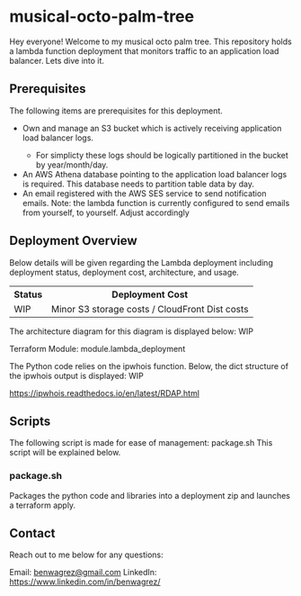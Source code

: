 # musical-octo-palm-tree

Hey everyone! Welcome to my musical octo palm tree. This repository holds a lambda function deployment that monitors traffic to an application load balancer. Lets dive into it.

## Prerequisites
The following items are prerequisites for this deployment.
<ul>
    <li>Own and manage an S3 bucket which is actively receiving application load balancer logs.</li>
    <ul>
        <li>For simplicty these logs should be logically partitioned in the bucket by year/month/day.</li>
    </ul>
    <li>An AWS Athena database pointing to the application load balancer logs is required. This database needs to partition table data by day.</li>
    <li>An email registered with the AWS SES service to send notification emails. Note: the lambda function is currently configured to send emails from yourself, to yourself. Adjust accordingly</li>
</ul>

## Deployment Overview
Below details will be given regarding the Lambda deployment including deployment status, deployment cost, architecture, and usage.
<table>
    <tr>
        <th>Status</th><th>Deployment Cost</th>
    </tr>
    <tr>
        <td>WIP</td><td>Minor S3 storage costs / CloudFront Dist costs</td>
    </tr>
</table>

The architecture diagram for this diagram is displayed below:
WIP

Terraform Module:
module.lambda_deployment

The Python code relies on the ipwhois function. Below, the dict structure of the ipwhois output is displayed:
WIP

https://ipwhois.readthedocs.io/en/latest/RDAP.html


## Scripts
The following script is made for ease of management: package.sh
This script will be explained below.

### package.sh
Packages the python code and libraries into a deployment zip and launches a terraform apply.

## Contact
Reach out to me below for any questions:

Email: benwagrez@gmail.com
LinkedIn: https://www.linkedin.com/in/benwagrez/